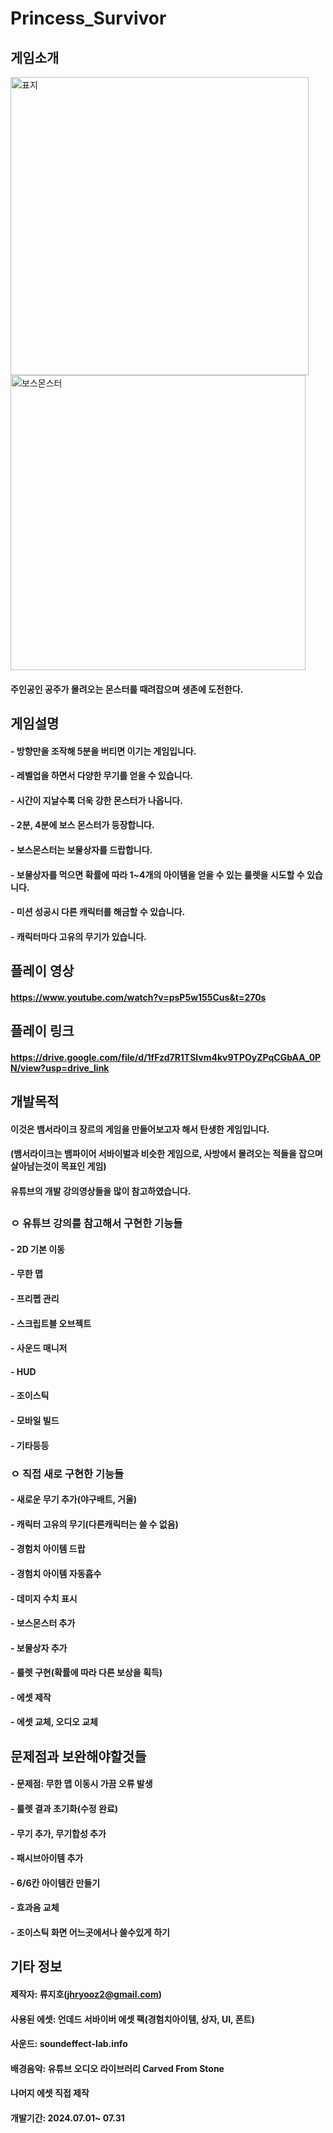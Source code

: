 # Princess_Survivor

## 게임소개
<img width="477" alt="표지" src="https://github.com/user-attachments/assets/cd5f624e-b1bd-478f-8ddc-c45be1bd19e9">
<img width="472" alt="보스몬스터" src="https://github.com/user-attachments/assets/28ce791f-8428-4dd9-b1d1-a5273b33758d">

#### 주인공인 공주가 몰려오는 몬스터를 때려잡으며 생존에 도전한다.

## 게임설명
#### - 방향만을 조작해 5분을 버티면 이기는 게임입니다.
#### - 레벨업을 하면서 다양한 무기를 얻을 수 있습니다.
#### - 시간이 지날수록 더욱 강한 몬스터가 나옵니다.
#### - 2분, 4분에 보스 몬스터가 등장합니다.
#### - 보스몬스터는 보물상자를 드랍합니다.
#### - 보물상자를 먹으면 확률에 따라 1~4개의 아이템을 얻을 수 있는 룰렛을 시도할 수 있습니다.
#### - 미션 성공시 다른 캐릭터를 해금할 수 있습니다.
#### - 캐릭터마다 고유의 무기가 있습니다.

## 플레이 영상
#### https://www.youtube.com/watch?v=psP5w155Cus&t=270s

## 플레이 링크
#### https://drive.google.com/file/d/1fFzd7R1TSlvm4kv9TPOyZPqCGbAA_0PN/view?usp=drive_link

## 개발목적
#### 이것은 뱀서라이크 장르의 게임을 만들어보고자 해서 탄생한 게임입니다.
#### (뱀서라이크는 뱀파이어 서바이벌과 비슷한 게임으로, 사방에서 몰려오는 적들을 잡으며 살아남는것이 목표인 게임)
#### 유튜브의 개발 강의영상들을 많이 참고하였습니다.

## 
### ㅇ 유튜브 강의를 참고해서 구현한 기능들
#### - 2D 기본 이동
#### - 무한 맵
#### - 프리펩 관리
#### - 스크립트블 오브젝트
#### - 사운드 매니저
#### - HUD
#### - 조이스틱
#### - 모바일 빌드
#### - 기타등등

### ㅇ 직접 새로 구현한 기능들
#### - 새로운 무기 추가(야구배트, 거울)
#### - 캐릭터 고유의 무기(다른캐릭터는 쓸 수 없음)
#### - 경험치 아이템 드랍
#### - 경험치 아이템 자동흡수
#### - 데미지 수치 표시
#### - 보스몬스터 추가
#### - 보물상자 추가
#### - 룰렛 구현(확률에 따라 다른 보상을 획득)
#### - 에셋 제작
#### - 에셋 교체, 오디오 교체

## 문제점과 보완해야할것들
#### - 문제점: 무한 맵 이동시 가끔 오류 발생
#### - 룰렛 결과 초기화(수정 완료)
#### - 무기 추가, 무기합성 추가
#### - 패시브아이템 추가
#### - 6/6칸 아이템칸 만들기
#### - 효과음 교체
#### - 조이스틱 화면 어느곳에서나 쓸수있게 하기

## 기타 정보
#### 제작자: 류지호(jhryooz2@gmail.com)
#### 사용된 에셋: 언데드 서바이버 에셋 팩(경험치아이템, 상자, UI, 폰트)
#### 사운드: soundeffect-lab.info
#### 배경음악: 유튜브 오디오 라이브러리 Carved From Stone
#### 나머지 에셋 직접 제작
#### 개발기간: 2024.07.01~ 07.31
